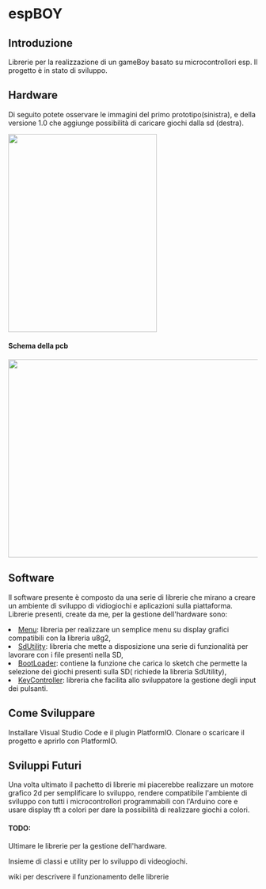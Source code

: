 <h1>espBOY</h1>

<h2>Introduzione</h2>

Librerie per la realizzazione di un gameBoy basato su microcontrollori esp. 
Il progetto è in stato di sviluppo.

<h2>Hardware</h2>

<p>Di seguito potete osservare le immagini del primo prototipo(sinistra), e della versione 1.0 che aggiunge possibilità di caricare giochi dalla sd (destra). </p>

<image src="https://github.com/LucaCarrero/espBoy_Lib/blob/master/projectFile/IMG_20200906_102929.jpg" width="300" height="400"/>
<h4>Schema della pcb</h4>
<image src="https://github.com/LucaCarrero/espBoy_Lib/blob/master/projectFile/espboy_schema.png" width="650" height="400"/>

<h2>Software</h2>

Il software presente è composto da una serie di librerie che mirano a creare un ambiente di sviluppo di vidiogiochi e aplicazioni sulla piattaforma.
Librerie presenti, create da me, per la gestione dell'hardware sono:
    <li><a href="https://github.com/LucaCarrero/espBoy_Lib/tree/master/lib/Menu">Menu</a>: libreria per realizzare un semplice menu su display grafici compatibili con la libreria u8g2,</li>
    <li><a href="https://github.com/LucaCarrero/espBoy_Lib/tree/master/lib/sdUtility">SdUtility</a>: libreria che mette a disposizione una serie di funzionalità per lavorare con i file presenti nella SD,</li>
    <li><a href="https://github.com/LucaCarrero/espBoy_Lib/tree/master/lib/BootLoader">BootLoader</a>: contiene la funzione che carica lo sketch che permette la selezione dei giochi presenti sulla SD( richiede la libreria SdUtility),</li>
    <li><a href="https://github.com/LucaCarrero/espBoy_Lib/tree/master/lib/KeyController">KeyController</a>: libreria che facilita allo sviluppatore la gestione degli input dei pulsanti.</li>
    
<h2>Come Sviluppare</h2> 
Installare Visual Studio Code e il plugin PlatformIO.
Clonare o scaricare il progetto e aprirlo con PlatformIO.

<h2>Sviluppi Futuri</h2>
Una volta ultimato il pachetto di librerie mi piacerebbe realizzare un motore grafico 2d per semplificare lo sviluppo, 
 rendere compatibile l'ambiente di sviluppo con tutti i microcontrollori programmabili con l'Arduino core e usare display tft a colori per dare la possibilità di realizzare giochi a colori.
 
<h4>TODO: </h4>Ultimare le librerie per la gestione dell'hardware.<p>Insieme di classi e utility per lo sviluppo di videogiochi.<p>wiki per descrivere il funzionamento delle librerie
